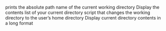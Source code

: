 prints the absolute path name of the current working directory
Display the contents list of your current directory
script that changes the working directory to the user’s home directory
Display current directory contents in a long format
